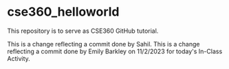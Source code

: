 # cse360_helloworld
This repository is to serve as CSE360 GitHub tutorial.

This is a change reflecting a commit done by Sahil.
This is a change reflecting a commit done by Emily Barkley on 11/2/2023 for today's In-Class Activity.

